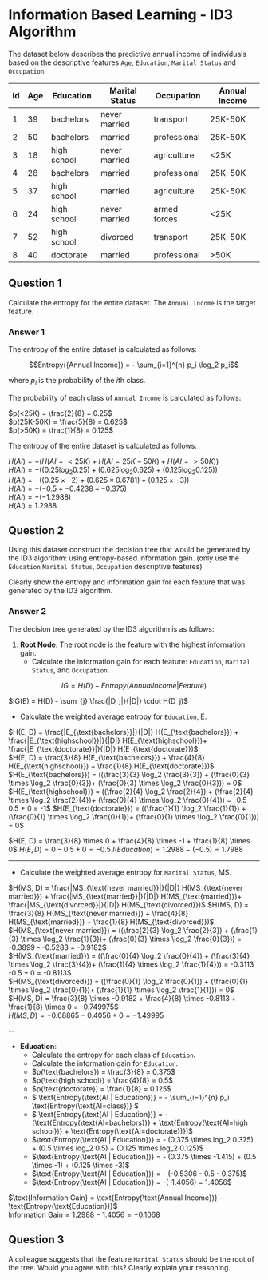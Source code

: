 
# Information Based Learning - ID3 Algorithm

The dataset below describes the predictive annual income of individuals based on the descriptive features `Age`, `Education`, `Marital Status` and `Occupation`.

| Id | Age | Education   | Marital Status | Occupation   | Annual Income |
|----|-----|-------------|----------------|--------------|---------------|
| 1  | 39  | bachelors   | never married  | transport    | 25K-50K       |
| 2  | 50  | bachelors   | married        | professional | 25K-50K       |
| 3  | 18  | high school | never married  | agriculture  | <25K          |
| 4  | 28  | bachelors   | married        | professional | 25K-50K       |
| 5  | 37  | high school | married        | agriculture  | 25K-50K       |
| 6  | 24  | high school | never married  | armed forces | <25K          |
| 7  | 52  | high school | divorced       | transport    | 25K-50K       |
| 8  | 40  | doctorate   | married        | professional | >50K          |

## Question 1

Calculate the entropy for the entire dataset. The `Annual Income` is the target feature.

### Answer 1

The entropy of the entire dataset is calculated as follows:

$$Entropy({Annual Income}) = - \sum_{i=1}^{n} p_i \log_2 p_i$$

where $p_i$ is the probability of the $i$th class.

The probability of each class of `Annual Income` is calculated as follows:

$p(<25K) = \frac{2}{8} = 0.25$  
$p(25K-50K) = \frac{5}{8} = 0.625$  
$p(>50K) = \frac{1}{8} = 0.125$  

The entropy of the entire dataset is calculated as follows:

$H(AI) = - (H(AI=<25K) + H(AI=25K-50K) + H(AI=>50K))$  
$H(AI) = - ((0.25 \log_2 0.25) + (0.625 \log_2 0.625) + (0.125 \log_2 0.125))$  
$H(AI) = - ((0.25 \times -2) + (0.625 \times 0.6781) + (0.125 \times -3))$  
$H(AI) = - (-0.5 + -0.4238 + -0.375)$  
$H(AI) = - (-1.2988)$  
$H(AI) = 1.2988$

## Question 2

Using this dataset construct the decision tree that would be generated by the ID3 algorithm: using entropy-based information gain. (only use the `Education` `Marital Status`, `Occupation` descriptive features)

Clearly show the entropy and information gain for each feature that was generated by the ID3 algorithm.

### Answer 2

The decision tree generated by the ID3 algorithm is as follows:

1. **Root Node**: The root node is the feature with the highest information gain.  
   - Calculate the information gain for each feature: `Education`, `Marital Status`, and `Occupation`.

$$IG = H(D) - Entropy(Annual Income | Feature)$$

$IG(E) = H(D) - \sum_{j} \frac{|D_j|}{|D|} \cdot H(D_j)$

- Calculate the weighted average entropy for `Education`, E.

$H(E, D) = \frac{|E_{\text{bachelors}}|}{|D|} H(E_{\text{bachelors}}) + \frac{|E_{\text{highschool}}|}{|D|} H(E_{\text{highschool}})+ \frac{|E_{\text{doctorate}}|}{|D|} H(E_{\text{doctorate}})$  
$H(E, D) = \frac{3}{8} H(E_{\text{bachelors}}) + \frac{4}{8} H(E_{\text{highschool}}) + \frac{1}{8} H(E_{\text{doctorate}})$  
$H(E_{\text{bachelors}}) = ((\frac{3}{3} \log_2 \frac{3}{3}) + (\frac{0}{3} \times \log_2 \frac{0}{3})+ (\frac{0}{3} \times \log_2 \frac{0}{3})) = 0$
$H(E_{\text{highschool}}) = ((\frac{2}{4} \log_2 \frac{2}{4}) + (\frac{2}{4} \times \log_2 \frac{2}{4})+ (\frac{0}{4} \times \log_2 \frac{0}{4})) = -0.5 - 0.5 + 0 = -1$
$H(E_{\text{doctorate}}) = ((\frac{1}{1} \log_2 \frac{1}{1}) + (\frac{0}{1} \times \log_2 \frac{0}{1})+ (\frac{0}{1} \times \log_2 \frac{0}{1})) = 0$

$H(E, D) = \frac{3}{8} \times 0 + \frac{4}{8} \times -1 + \frac{1}{8} \times 0$
$H(E, D) = 0 - 0.5 + 0 = -0.5$
$I(Education) = 1.2988 - (-0.5) = 1.7988$

---

- Calculate the weighted average entropy for `Marital Status`, MS.

$H(MS, D) = \frac{|MS_{\text{never married}}|}{|D|} H(MS_{\text{never married}}) + \frac{|MS_{\text{married}}|}{|D|} H(MS_{\text{married}})+ \frac{|MS_{\text{divorced}}|}{|D|} H(MS_{\text{divorced}})$
$H(MS, D) = \frac{3}{8} H(MS_{\text{never married}}) + \frac{4}{8} H(MS_{\text{married}}) + \frac{1}{8} H(MS_{\text{divorced}})$  
$H(MS_{\text{never married}}) = ((\frac{2}{3} \log_2 \frac{2}{3}) + (\frac{1}{3} \times \log_2 \frac{1}{3})+ (\frac{0}{3} \times \log_2 \frac{0}{3})) = -0.3899 - -0.5283 = -0.9182$  
$H(MS_{\text{married}}) = ((\frac{0}{4} \log_2 \frac{0}{4}) + (\frac{3}{4} \times \log_2 \frac{3}{4})+ (\frac{1}{4} \times \log_2 \frac{1}{4})) = -0.3113 -0.5 + 0 = -0.8113$  
$H(MS_{\text{divorced}}) = ((\frac{0}{1} \log_2 \frac{0}{1}) + (\frac{0}{1} \times \log_2 \frac{0}{1})+ (\frac{1}{1} \times \log_2 \frac{1}{1})) = 0$  
$H(MS, D) = \frac{3}{8} \times -0.9182 + \frac{4}{8} \times -0.8113 + \frac{1}{8} \times 0 = -0.749975$  
$H(MS, D) = -0.68865 - 0.4056 + 0 = -1.49995$

--






 - **Education**:
   - Calculate the entropy for each class of `Education`.
   - Calculate the information gain for `Education`.
   - $p(\text{bachelors}) = \frac{3}{8} = 0.375$
   - $p(\text{high school}) = \frac{4}{8} = 0.5$
   - $p(\text{doctorate}) = \frac{1}{8} = 0.125$
   - $ \text{Entropy(\text{AI | Education})} = - \sum_{i=1}^{n} p_i \text{Entropy(\text{AI=class})} $
   - $ \text{Entropy(\text{AI | Education})} = -(\text{Entropy(\text{AI=bachelors})} + \text{Entropy(\text{AI=high school})} + \text{Entropy(\text{AI=doctorate})})$
   - $\text{Entropy(\text{AI | Education})} = - (0.375 \times log_2 0.375) + (0.5 \times log_2 0.5) + (0.125 \times log_2 0.125)$
   - $\text{Entropy(\text{AI | Education})} = - (0.375 \times -1.415) + (0.5 \times -1) + (0.125 \times -3)$
   - $\text{Entropy(\text{AI | Education})} = - (-0.5306 - 0.5 - 0.375)$  
   - $\text{Entropy(\text{AI | Education})} = -(-1.4056) = 1.4056$  


$\text{Information Gain} = \text{Entropy(\text{Annual Income})} - \text{Entropy(\text{Education})}$  
$\text{Information Gain} = 1.2988 - 1.4056 = -0.1068$  


## Question 3

A colleague suggests that the feature `Marital Status` should be the root of the tree. Would you agree with this? Clearly explain your reasoning.
